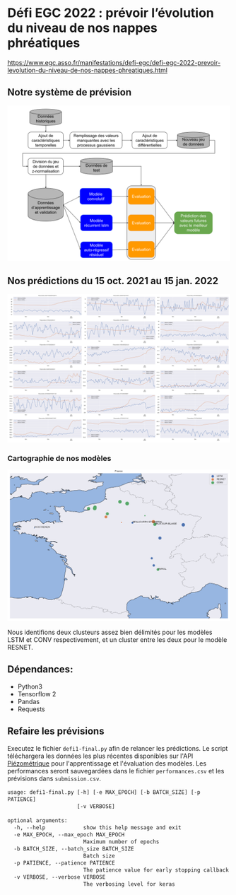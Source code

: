 # Défi EGC 2022 : prévoir l’évolution du niveau de nos nappes phréatiques

https://www.egc.asso.fr/manifestations/defi-egc/defi-egc-2022-prevoir-levolution-du-niveau-de-nos-nappes-phreatiques.html

## Notre système de prévision

![](./Images/schema-systeme.png)

## Nos prédictions du 15 oct. 2021 au 15 jan. 2022

![](./Images/forecasts-with-ground-truth.png)

### Cartographie de nos modèles

![Cartographie de nos modèles](./Images/plot_clusters.png)

Nous identifions deux clusteurs assez bien délimités pour les modèles LSTM et CONV respectivement, et un cluster entre les deux pour le modèle RESNET. 

## Dépendances:

- Python3
- Tensorflow 2
- Pandas
- Requests

## Refaire les prévisions
Executez le fichier `defi1-final.py` afin de relancer les prédictions. Le script téléchargera les données les plus récentes disponibles sur l'API [Piézométrique](https://hubeau.eaufrance.fr/page/api-piezometrie) pour l'apprentissage et l'évaluation des modèles. Les performances seront sauvegardées dans le fichier `performances.csv` et les prévisions dans `submission.csv`.


```
usage: defi1-final.py [-h] [-e MAX_EPOCH] [-b BATCH_SIZE] [-p PATIENCE]
                      [-v VERBOSE]

optional arguments:
  -h, --help            show this help message and exit
  -e MAX_EPOCH, --max_epoch MAX_EPOCH
                        Maximum number of epochs
  -b BATCH_SIZE, --batch_size BATCH_SIZE
                        Batch size
  -p PATIENCE, --patience PATIENCE
                        The patience value for early stopping callback
  -v VERBOSE, --verbose VERBOSE
                        The verbosing level for keras
```
